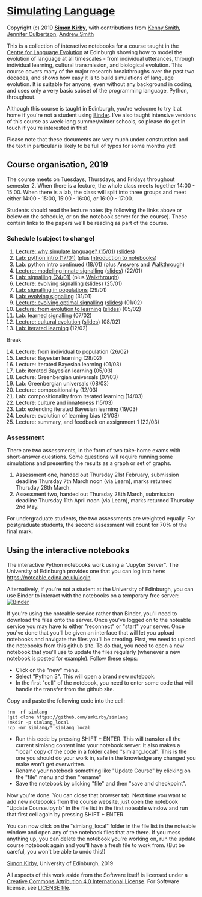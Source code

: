 # [Simulating Language](https://github.com/smkirby/simlang)

Copyright (c) 2019 [**Simon Kirby**](http://www.lel.ed.ac.uk/~simon), with contributions from [Kenny Smith](http://www.lel.ed.ac.uk/~kenny/), [Jennifer Culbertson](https://jennifer-culbertson.github.io), [Andrew Smith](https://www.stir.ac.uk/people/256435)

This is a collection of interactive notebooks for a course taught in the [Centre for Language Evolution](http://lel.ed.ac.uk/cle) at Edinburgh showing how to model the evolution of language at all timescales - from individual utterances, through individual learning, cultural transmission, and biological evolution. This course covers many of the major research breakthroughs over the past two decades, and shows how easy it is to build simulations of language evolution. It is suitable for anyone, even without any background in coding, and uses only a very basic subset of the programming language, Python, throughout.

Although this course is taught in Edinburgh, you're welcome to try it at home if you're not a student using [Binder](https://mybinder.org/v2/gh/smkirby/simlang/master). I've also taught intensive versions of this course as week-long summer/winter schools, so please do get in touch if you're interested in this!

Please note that these documents are very much under construction and the text in particular is likely to be full of typos for some months yet!

## Course organisation, 2019

The course meets on Tuesdays, Thursdays, and Fridays throughout semester 2. When there is a lecture, the whole class meets together 14:00 - 15:00. When there is a lab, the class will split into three groups and meet either 14:00 - 15:00, 15:00 - 16:00, or 16:00 - 17:00. 

Students should read the lecture notes (by following the links above or below on the schedule, or on the notebook server for the course). These contain links to the papers we'll be reading as part of the course.

### Schedule (subject to change)

1. [Lecture: why simulate language? (15/01)](simlang_1_lecture.ipynb) ([slides](simlang_1_slides.pdf))
2. [Lab: python intro (17/01)](simlang_2+3_lab.ipynb) (plus [Introduction to notebooks](simlang_2_notebook_intro.ipynb))
3. Lab: python intro continued (18/01) (plus [Answers](simlang_2+3_answered.ipynb) and [Walkthrough](simlang_2+3_walkthrough.ipynb))
4. [Lecture: modelling innate signalling](simlang_4_lecture.ipynb) ([slides](simlang_4_slides.pdf)) (22/01)
5. [Lab: signalling (24/01)](simlang_5_lab.ipynb) (plus [Walkthrough](simlang_5_walkthrough.ipynb))
6. [Lecture: evolving signalling](simlang_6_lecture.ipynb) ([slides](simlang_6_slides.pdf)) (25/01)
7. [Lab: signalling in populations](simlang_7_lab.ipynb) (29/01)
8. [Lab: evolving signalling](simlang_8_lab.ipynb) (31/01)
9. [Lecture: evolving optimal signalling](simlang_9_lecture.ipynb) ([slides](simlang_9_slides.pdf)) (01/02)
10. [Lecture: from evolution to learning](simlang_10_lecture.ipynb) ([slides](simlang_10_slides.pdf)) (05/02)
11. [Lab: learned signalling](simlang_11_lab.ipynb) (07/02)
12. [Lecture: cultural evolution](simlang_12_lecture.ipynb) ([slides](simlang_12_slides.pdf)) (08/02)
13. [Lab: iterated learning](simlang_13_lab.ipynb) (12/02)

Break

14. Lecture: from individual to population (26/02)
15. Lecture: Bayesian learning (28/02)
16. Lecture: iterated Bayesian learning (01/03)
17. Lab: iterated Bayesian learning (05/03)
18. Lecture: Greenbergian universals (07/03)
19. Lab: Greenbergian universals (08/03)
20. Lecture: compositionality (12/03)
21. Lab: compositionality from iterated learning (14/03)
22. Lecture: culture and innateness (15/03)
23. Lab: extending iterated Bayesian learning (19/03)
24. Lecture: evolution of learning bias (21/03)
25. Lecture: summary, and feedback on assignment 1 (22/03)

### Assessment

There are two assessments, in the form of two take-home exams with short-answer questions. Some questions will require running some simulations and presenting the results as a graph or set of graphs.

1. Assessment one, handed out Thursday 21st February, submission deadline Thursday 7th March noon (via Learn), marks returned Thursday 28th March.
2. Assessment two, handed out Thursday 28th March, submission deadline Thursday 11th April noon (via Learn), marks returned Thursday 2nd May.

For undergraduate students, the two assessments are weighted equally. For postgraduate students, the second assessment will count for 70% of the final mark.

## Using the interactive notebooks

The interactive Python notebooks work using a "Jupyter Server". The University of Edinburgh provides one that you can log into here: https://noteable.edina.ac.uk/login

Alternatively, if you're not a student at the University of Edinburgh, you can use Binder to interact with the notebooks on a temporary free server: [![Binder](https://mybinder.org/badge_logo.svg)](https://mybinder.org/v2/gh/smkirby/simlang/master)

If you're using the noteable service rather than Binder, you'll need to download the files onto the server. Once you've logged on to the noteable service you may have to either "reconnect" or "start" your server. Once you've done that you'll be given an interface that will let you upload notebooks and navigate the files you'll be creating. First, we need to upload the notebooks from this github site. To do that, you need to open a new notebook that you'll use to update the files regularly (whenever a new notebook is posted for example). Follow these steps:

- Click on the "new" menu.
- Select "Python 3". This will open a brand new notebook.
- In the first "cell" of the notebook, you need to enter some code that will handle the transfer from the github site. 

Copy and paste the following code into the cell:

	!rm -rf simlang
	!git clone https://github.com/smkirby/simlang
	!mkdir -p simlang_local
	!cp -nr simlang/* simlang_local


- Run this code by pressing SHIFT + ENTER. This will transfer all the current simlang content into your notebook server. It also makes a "local" copy of the code in a folder called "simlang_local". This is the one you should do your work in, safe in the knowledge any changed you make won't get overwritten.
- Rename your notebook something like "Update Course" by clicking on the "file" menu and then "rename"
- Save the notebook by clicking "file" and then "save and checkpoint".

Now you're done. You can close that browser tab. Next time you want to add new notebooks from the course website, just open the notebook "Update Course.ipynb" in the file list in the first noteable window and run that first cell again by pressing SHIFT + ENTER.

You can now click on the "simlang_local" folder in the file list in the noteable window and open any of the notebook files that are there. If you mess anything up, you can delete the notebook you're working on, run the update course notebook again and you'll have a fresh file to work from. (But be careful, you won't be able to undo this!)

[Simon Kirby](http://lel.ed.ac.uk/~simon/), University of Edinburgh, 2019

All aspects of this work aside from the Software itself is licensed under a [Creative Commons Attribution 4.0 International License](http://creativecommons.org/licenses/by/4.0/). For Software license, see [LICENSE file](LICENSE).
